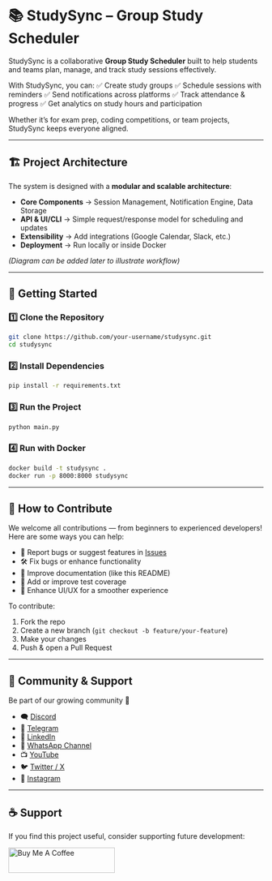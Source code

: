 # 📚 StudySync – Group Study Scheduler

StudySync is a collaborative **Group Study Scheduler** built to help students and teams plan, manage, and track study sessions effectively.

With StudySync, you can:
✅ Create study groups
✅ Schedule sessions with reminders
✅ Send notifications across platforms
✅ Track attendance & progress
✅ Get analytics on study hours and participation

Whether it’s for exam prep, coding competitions, or team projects, StudySync keeps everyone aligned.

---

## 🏗 Project Architecture

The system is designed with a **modular and scalable architecture**:

* **Core Components** → Session Management, Notification Engine, Data Storage
* **API & UI/CLI** → Simple request/response model for scheduling and updates
* **Extensibility** → Add integrations (Google Calendar, Slack, etc.)
* **Deployment** → Run locally or inside Docker

*(Diagram can be added later to illustrate workflow)*

---

## 🚀 Getting Started

### 1️⃣ Clone the Repository

```bash
git clone https://github.com/your-username/studysync.git
cd studysync
```

### 2️⃣ Install Dependencies

```bash
pip install -r requirements.txt
```

### 3️⃣ Run the Project

```bash
python main.py
```

### 4️⃣ Run with Docker

```bash
docker build -t studysync .
docker run -p 8000:8000 studysync
```

---

## 🤝 How to Contribute

We welcome all contributions — from beginners to experienced developers!
Here are some ways you can help:

* 🐞 Report bugs or suggest features in [Issues](../../issues)
* 🛠 Fix bugs or enhance functionality
* 📖 Improve documentation (like this README)
* 🧪 Add or improve test coverage
* 🎨 Enhance UI/UX for a smoother experience

To contribute:

1. Fork the repo
2. Create a new branch (`git checkout -b feature/your-feature`)
3. Make your changes
4. Push & open a Pull Request

---

## 📢 Community & Support

Be part of our growing community 🚀

* 🗨️ [Discord](https://discord.gg/YMJp48qbwR)
* 📢 [Telegram](https://t.me/gwcacademy)
* 💼 [LinkedIn](https://www.linkedin.com/company/gwc-academy/)
* 💬 [WhatsApp Channel](https://whatsapp.com/channel/0029ValnoT1CBtxNi4lt8h1s)
* 📺 [YouTube](https://www.youtube.com/c/growwithcode?sub_confirmation=1)
* 🐦 [Twitter / X](https://x.com/goshwami_manish)
* 📸 [Instagram](https://www.instagram.com/grow_with_code)

---

## ☕ Support

If you find this project useful, consider supporting future development:

<a href="https://www.buymeacoffee.com/mgoshwami1c">  
<img src="https://cdn.buymeacoffee.com/buttons/v2/default-yellow.png" height="50" width="210" alt="Buy Me A Coffee">  
</a>  
